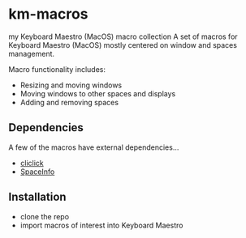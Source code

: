 # km-macros
my Keyboard Maestro (MacOS) macro collection
A set of macros for Keyboard Maestro (MacOS) mostly centered on window and spaces management.

Macro functionality includes:

- Resizing and moving windows
- Moving windows to other spaces and displays
- Adding and removing spaces

## Dependencies
A few of the macros have external dependencies...

- [cliclick](https://github.com/BlueM/cliclick)
- [SpaceInfo](https://github.com/davidpurnell/SpaceInfo)

## Installation
- clone the repo
- import macros of interest into Keyboard Maestro

